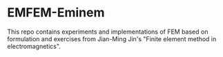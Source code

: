 # EMFEM-Eminem

This repo contains experiments and implementations of FEM based on formulation and exercises from Jian-Ming Jin's "Finite element method in electromagnetics".

